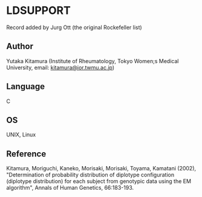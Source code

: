 # LDSUPPORT
Record added by Jurg Ott (the original Rockefeller list)

## Author
Yutaka Kitamura (Institute of Rheumatology, Tokyo Women;s Medical University, email: kitamura@ior.twmu.ac.jp)

## Language
C

## OS
UNIX, Linux

## Reference
Kitamura, Moriguchi, Kaneko, Morisaki, Morisaki, Toyama, Kamatani (2002), "Determination of probability distribution of diplotype configuration (diplotype distribution) for each subject from genotypic data using the EM algorithm", Annals of Human Genetics, 66:183-193.